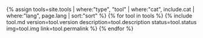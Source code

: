 {% assign tools=site.tools | where:"type", "tool" | where:"cat", include.cat | where:"lang", page.lang | sort:"sort" %}
{% for tool in tools %}
{% include tool.md version=tool.version description=tool.description status=tool.status img=tool.img link=tool.permalink %}
{% endfor %}

